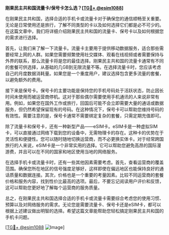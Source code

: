 **刚果民主共和国流量卡/保号卡怎么选？[[TG💪+ @esim1088](https://t.me/s/esim1088)]**

在刚果民主共和国，选择合适的手机卡或流量卡对于确保您的通信顺畅至关重要。无论是日常使用还是旅行，了解不同类型的卡以及如何选择它们都是必不可少的。在这篇文章中，我们将详细介绍刚果民主共和国的流量卡、保号卡以及如何根据您的需求进行选择。

首先，让我们来了解一下流量卡。流量卡主要用于提供移动数据服务，适合那些需要经常上网的人群。如果您需要频繁使用社交媒体、观看在线视频或者需要保持与外界的联系，那么流量卡将是您的最佳选择。刚果民主共和国的流量卡通常有不同的套餐可供选择，从基础的几GB到无限流量不等。在选择流量卡时，您应该考虑自己的月度数据消耗量。如果您是一个重度用户，建议选择包含更多流量的套餐，以避免额外的费用。

接下来是保号卡。保号卡的主要功能是保持您的手机号码处于活跃状态，防止因长时间未使用而被运营商停机。这对于那些偶尔需要使用手机通讯的人来说非常有用。例如，如果您在国外工作或旅行，回国后可能不会立即需要大量的通话或数据服务，但仍然希望保留现有的号码。在这种情况下，保号卡可以帮助您维持号码的有效性。需要注意的是，保号卡通常不需要绑定复杂的套餐，只需定期充值即可。

除了流量卡和保号卡，还有一种新型产品——eSIM卡。eSIM卡是一种虚拟SIM卡，可以直接通过网络下载到您的设备中，无需物理卡的存在。这种卡的优势在于灵活性和便捷性。您可以随时随地切换运营商，而不必更换实体卡。对于经常跨国旅行的人来说，eSIM卡是一个非常实用的选择。它可以帮助您避免高昂的国际漫游费，并且可以在不同的国家和地区使用当地的网络服务。

在选择手机卡或流量卡时，还有一些其他因素需要考虑。首先，查看运营商的覆盖范围。确保您所在地区的信号强度足够好，这样即使在偏远地区也能保持良好的通话质量和数据连接。其次，价格也是一个重要的考量因素。比较不同运营商的套餐价格和服务内容，找到性价比最高的选项。最后，不要忘记阅读用户评价和反馈，这可以帮助您更好地了解每个运营商的服务质量。

总之，在刚果民主共和国选择合适的手机卡或流量卡需要综合考虑您的使用习惯、预算以及对网络服务的需求。无论您是需要流量卡、保号卡还是eSIM卡，都可以根据上述建议做出明智的选择。希望这篇文章能帮助您轻松搞定刚果民主共和国的手机卡问题。

[[TG💪+ @esim1088](https://t.me/s/esim1088) ![Image](https://i.postimg.cc/4NQfJmqS/Snipaste-2025-05-13-00-14-12.png)]